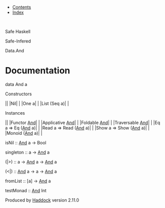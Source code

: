 -   [Contents](index.html)
-   [Index](doc-index.html)

 

Safe Haskell

Safe-Infered

Data.And

Documentation
=============

data And a

Constructors

||
|Nil| |
|One a| |
|List (Seq a)| |

Instances

||
|Functor [And](Data-And.html#t:And)| |
|Applicative [And](Data-And.html#t:And)| |
|Foldable [And](Data-And.html#t:And)| |
|Traversable [And](Data-And.html#t:And)| |
|Eq a =\> Eq ([And](Data-And.html#t:And) a)| |
|Read a =\> Read ([And](Data-And.html#t:And) a)| |
|Show a =\> Show ([And](Data-And.html#t:And) a)| |
|Monoid ([And](Data-And.html#t:And) a)| |

isNil :: [And](Data-And.html#t:And) a -\> Bool

singleton :: a -\> [And](Data-And.html#t:And) a

(|\>) :: a -\> [And](Data-And.html#t:And) a -\> [And](Data-And.html#t:And) a

(\<|) :: [And](Data-And.html#t:And) a -\> a -\> [And](Data-And.html#t:And) a

fromList :: [a] -\> [And](Data-And.html#t:And) a

testMonad :: [And](Data-And.html#t:And) Int

Produced by [Haddock](http://www.haskell.org/haddock/) version 2.11.0
